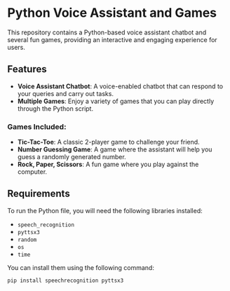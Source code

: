 # Python Voice Assistant and Games

This repository contains a Python-based voice assistant chatbot and several fun games, providing an interactive and engaging experience for users.

## Features

- **Voice Assistant Chatbot**: A voice-enabled chatbot that can respond to your queries and carry out tasks.
- **Multiple Games**: Enjoy a variety of games that you can play directly through the Python script.

### Games Included:
- **Tic-Tac-Toe**: A classic 2-player game to challenge your friend.
- **Number Guessing Game**: A game where the assistant will help you guess a randomly generated number.
- **Rock, Paper, Scissors**: A fun game where you play against the computer.

## Requirements

To run the Python file, you will need the following libraries installed:

- `speech_recognition`
- `pyttsx3`
- `random`
- `os`
- `time`

You can install them using the following command:

```bash
pip install speechrecognition pyttsx3
